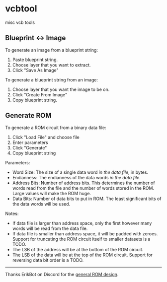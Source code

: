 # vcbtool
 misc vcb tools

## Blueprint <-> Image

To generate an image from a blueprint string:

1. Paste blueprint string.
2. Choose layer that you want to extract.
3. Click "Save As Image"

To generate a blueprint string from an image:

1. Choose layer that you want the image to be on.
2. Click "Create From Image"
3. Copy blueprint string.

## Generate ROM

To generate a ROM circuit from a binary data file:

1. Click "Load File" and choose file
2. Enter parameters
3. Click "Generate"
4. Copy blueprint string

Parameters:

- Word Size: The size of a single data word *in the data file*, in bytes.
- Endianness: The endianness of the data words *in the data file*.
- Address Bits: Number of address bits. This determines the number of words read from the file and the number of words stored in the ROM. Large values will make the ROM huge.
- Data Bits: Number of data bits to put in ROM. The least significant bits of the data words will be used.

Notes:

- If data file is larger than address space, only the first however many words will be read from the data file.
- If data file is smaller than address space, it will be padded with zeroes. Support for truncating the ROM circuit itself to smaller datasets is a TODO.
- The LSB of the address will be at the bottom of the ROM circuit.
- The LSB of the data will be at the top of the ROM circuit. Support for reversing data bit order is a TODO.

---

Thanks ErikBot on Discord for the [general ROM design](https://www.youtube.com/watch?v=0oq0s3bW5Zk).
